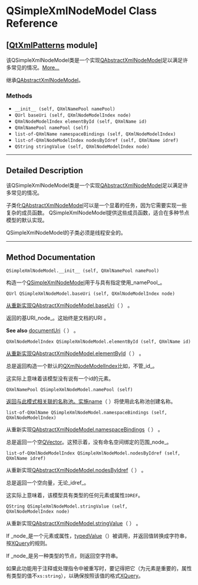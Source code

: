 # QSimpleXmlNodeModel Class Reference

## [[QtXmlPatterns](index.htm) module]

该QSimpleXmlNodeModel类是一个实现[QAbstractXmlNodeModel](qabstractxmlnodemodel.html)足以满足许多常见的情况。[More...](#details)

继承[QAbstractXmlNodeModel](qabstractxmlnodemodel.html)。

### Methods

*   `__init__ (self, QXmlNamePool namePool)`
*   `QUrl baseUri (self, QXmlNodeModelIndex node)`
*   `QXmlNodeModelIndex elementById (self, QXmlName id)`
*   `QXmlNamePool namePool (self)`
*   `list-of-QXmlName namespaceBindings (self, QXmlNodeModelIndex)`
*   `list-of-QXmlNodeModelIndex nodesByIdref (self, QXmlName idref)`
*   `QString stringValue (self, QXmlNodeModelIndex node)`

* * *

## Detailed Description

该QSimpleXmlNodeModel类是一个实现[QAbstractXmlNodeModel](qabstractxmlnodemodel.html)足以满足许多常见的情况。

子类化[QAbstractXmlNodeModel](qabstractxmlnodemodel.html)可以是一个显着的任务，因为它需要实现一些复杂的成员函数。 QSimpleXmlNodeModel提供这些成员函数，适合在多种节点模型的默认实现。

QSimpleXmlNodeModel的子类必须是线程安全的。

* * *

## Method Documentation

```
QSimpleXmlNodeModel.__init__ (self, QXmlNamePool namePool)
```

构造一个[QSimpleXmlNodeModel](qsimplexmlnodemodel.html)用于与具有指定使用_namePool_。

```
QUrl QSimpleXmlNodeModel.baseUri (self, QXmlNodeModelIndex node)
```

[](qurl.html)

[从重新实现](qurl.html)[QAbstractXmlNodeModel.baseUri](qabstractxmlnodemodel.html#baseUri)（ ） 。

返回的基URI_node_。这始终是文档的URI 。

**See also** [documentUri](qabstractxmlnodemodel.html#documentUri)（ ） 。

```
QXmlNodeModelIndex QSimpleXmlNodeModel.elementById (self, QXmlName id)
```

[](qxmlnodemodelindex.html)

[从重新实现](qxmlnodemodelindex.html)[QAbstractXmlNodeModel.elementById](qabstractxmlnodemodel.html#elementById)（ ） 。

总是返回构造一个默认的[QXmlNodeModelIndex](qxmlnodemodelindex.html)比如，不管_id_。

这实际上意味着该模型没有说有一个id的元素。

```
QXmlNamePool QSimpleXmlNodeModel.namePool (self)
```

[](qxmlnamepool.html)

[返回与此模式相关联的名称池。实施](qxmlnamepool.html)[name](qabstractxmlnodemodel.html#name)（ ）将使用此名称池创建名称。

```
list-of-QXmlName QSimpleXmlNodeModel.namespaceBindings (self, QXmlNodeModelIndex)
```

从重新实现[QAbstractXmlNodeModel.namespaceBindings](qabstractxmlnodemodel.html#namespaceBindings)（ ） 。

总是返回一个空[QVector](index.htm)。这预示着，没有命名空间绑定的范围_node_。

```
list-of-QXmlNodeModelIndex QSimpleXmlNodeModel.nodesByIdref (self, QXmlName idref)
```

从重新实现[QAbstractXmlNodeModel.nodesByIdref](qabstractxmlnodemodel.html#nodesByIdref)（ ） 。

总是返回一个空向量，无论_idref_。

这实际上意味着，该模型具有类型的任何元素或属性`IDREF`。

```
QString QSimpleXmlNodeModel.stringValue (self, QXmlNodeModelIndex node)
```

从重新实现[QAbstractXmlNodeModel.stringValue](qabstractxmlnodemodel.html#stringValue)（ ） 。

If _node_是一个元素或属性，[typedValue](qabstractxmlnodemodel.html#typedValue)（）被调用，并返回值转换成字符串，按[XQuery](index.htm)的规则。

If _node_是另一种类型的节点，则返回空字符串。

如果此功能用于注释或处理指令中被重写时，要记得把它（为元素是重要的，属性有类型的值不`xs:string`），以确保按照该值的格式[XQuery](index.htm)。